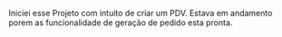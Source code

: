 Iniciei esse Projeto com intuito de criar um PDV.
Estava em andamento porem as funcionalidade de geração de pedido esta pronta.

